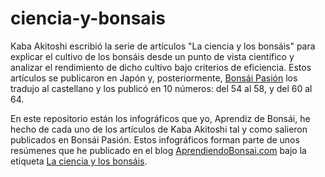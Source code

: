 # ciencia-y-bonsais
Kaba Akitoshi escribió la serie de artículos "La ciencia y los bonsáis" para explicar el cultivo de los bonsáis desde un punto de vista científico y analizar el rendimiento de dicho cultivo bajo criterios de eficiencia. Estos artículos se publicaron en Japón y, posteriormente, [Bonsái Pasión](https://www.mistralbonsai.com/tienda/es/45-bonsai-pasion) los tradujo al castellano y los publicó en 10 números: del 54 al 58, y del 60 al 64.

En este repositorio están los infográficos que yo, Aprendiz de Bonsái, he hecho de cada uno de los artículos de Kaba Akitoshi tal y como salieron publicados en Bonsái Pasión. Estos infográficos forman parte de unos resúmenes que he publicado en el blog [AprendiendoBonsai.com](https://aprendiendobonsai.com/) bajo la etiqueta [La ciencia y los bonsáis](https://aprendiendobonsai.com/tag/la-ciencia-y-los-bonsais/).
